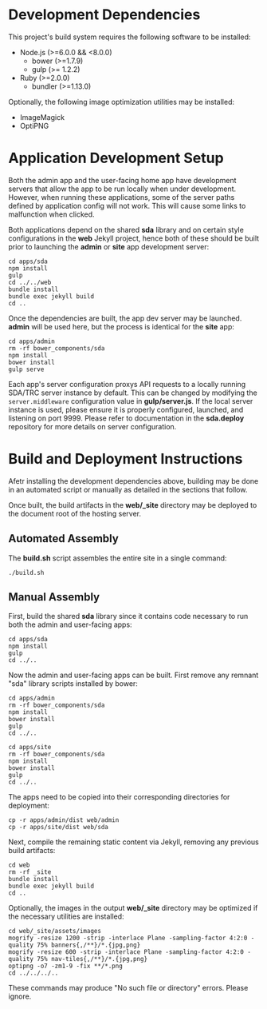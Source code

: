 # Development Dependencies

This project's build system requires the following software to be installed:

* Node.js (>=6.0.0 && <8.0.0)
  * bower (>=1.7.9)
  * gulp (>= 1.2.2)
* Ruby (>=2.0.0)
  * bundler (>=1.13.0)

Optionally, the following image optimization utilities may be installed:

* ImageMagick
* OptiPNG

# Application Development Setup

Both the admin app and the user-facing home app have development servers that allow the app to be run locally when under development. However, when running these applications, some of the server paths defined by application config will not work. This will cause some links to malfunction when clicked.

Both applications depend on the shared **sda** library and on certain style configurations in the **web** Jekyll project, hence both of these should be built prior to launching the **admin** or **site** app development server:

    cd apps/sda
    npm install
    gulp
    cd ../../web
    bundle install
    bundle exec jekyll build
    cd ..

Once the dependencies are built, the app dev server may be launched. **admin** will be used here, but the process is identical for the **site** app:

    cd apps/admin
    rm -rf bower_components/sda
    npm install
    bower install
    gulp serve

Each app's server configuration proxys API requests to a locally running SDA/TRC server instance by default. This can be changed by modifying the `server.middleware` configuration value in **gulp/server.js**. If the local server instance is used, please ensure it is properly configured, launched, and listening on port 9999. Please refer to documentation in the **sda.deploy** repository for more details on server configuration.

# Build and Deployment Instructions

Afetr installing the development dependencies above, building may be done in an automated script or manually as detailed in the sections that follow.

Once built, the build artifacts in the **web/_site** directory may be deployed to the document root of the hosting server.

## Automated Assembly

The **build.sh** script assembles the entire site in a single command:

    ./build.sh

## Manual Assembly

First, build the shared **sda** library since it contains code necessary to run both the admin and user-facing apps:

    cd apps/sda
    npm install
    gulp
    cd ../..

Now the admin and user-facing apps can be built. First remove any remnant "sda" library scripts installed by bower:

    cd apps/admin
    rm -rf bower_components/sda
    npm install
    bower install
    gulp
    cd ../..

    cd apps/site
    rm -rf bower_components/sda
    npm install
    bower install
    gulp
    cd ../..

The apps need to be copied into their corresponding directories for deployment:

    cp -r apps/admin/dist web/admin
    cp -r apps/site/dist web/sda

Next, compile the remaining static content via Jekyll, removing any previous build artifacts:

    cd web
    rm -rf _site
    bundle install
    bundle exec jekyll build
    cd ..

Optionally, the images in the output **web/_site** directory may be optimized if the necessary utilities are installed:

    cd web/_site/assets/images
    mogrify -resize 1200 -strip -interlace Plane -sampling-factor 4:2:0 -quality 75% banners{,/**}/*.{jpg,png}
    mogrify -resize 600 -strip -interlace Plane -sampling-factor 4:2:0 -quality 75% nav-tiles{,/**}/*.{jpg,png}
    optipng -o7 -zm1-9 -fix **/*.png
    cd ../../../..

These commands may produce "No such file or directory" errors. Please ignore.
